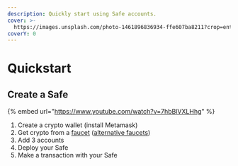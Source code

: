 ```yaml
---
description: Quickly start using Safe accounts.
cover: >-
  https://images.unsplash.com/photo-1461896836934-ffe607ba8211?crop=entropy&cs=tinysrgb&fm=jpg&ixid=MnwxOTcwMjR8MHwxfHNlYXJjaHwxfHxzdGFydHxlbnwwfHx8fDE2NzM2MDY2NzQ&ixlib=rb-4.0.3&q=80
coverY: 0
---
```


# Quickstart

## Create a Safe

{% embed url="https://www.youtube.com/watch?v=7hbBlVXLHhg" %}



1. Create a crypto wallet (install Metamask)
2. Get crypto from a [faucet](https://github.com/arddluma/awesome-list-testnet-faucets) ([alternative faucets](https://github.com/arddluma/awesome-list-testnet-faucets))
3. Add 3 accounts
4. Deploy your Safe
5. Make a transaction with your Safe







